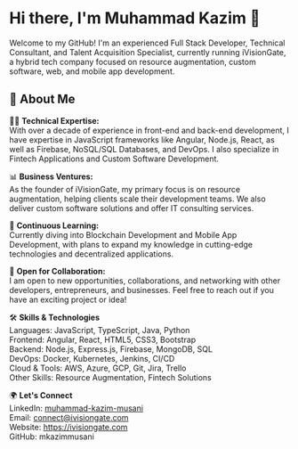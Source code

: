 # **Hi there, I'm Muhammad Kazim** 👋
Welcome to my GitHub! I'm an experienced Full Stack Developer, Technical Consultant, and Talent Acquisition Specialist, currently running iVisionGate, a hybrid tech company focused on resource augmentation, custom software, web, and mobile app development.

## 🚀 **About Me**
👨‍💻 **Technical Expertise:**  
With over a decade of experience in front-end and back-end development, I have expertise in JavaScript frameworks like Angular, Node.js, React, as well as Firebase, NoSQL/SQL Databases, and DevOps. I also specialize in Fintech Applications and Custom Software Development.

📊 **Business Ventures:**  
As the founder of iVisionGate, my primary focus is on resource augmentation, helping clients scale their development teams. We also deliver custom software solutions and offer IT consulting services.

🧠 **Continuous Learning:**  
Currently diving into Blockchain Development and Mobile App Development, with plans to expand my knowledge in cutting-edge technologies and decentralized applications.

📅 **Open for Collaboration:**  
I am open to new opportunities, collaborations, and networking with other developers, entrepreneurs, and businesses. Feel free to reach out if you have an exciting project or idea!

🛠️ **Skills & Technologies**  
Languages: JavaScript, TypeScript, Java, Python  
Frontend: Angular, React, HTML5, CSS3, Bootstrap  
Backend: Node.js, Express.js, Firebase, MongoDB, SQL  
DevOps: Docker, Kubernetes, Jenkins, CI/CD  
Cloud & Tools: AWS, Azure, GCP, Git, Jira, Trello  
Other Skills: Resource Augmentation, Fintech Solutions  

🌍 **Let's Connect**  
LinkedIn: [muhammad-kazim-musani](https://linkedin.com/in/muhammad-kazim-musani)  
Email: connect@ivisiongate.com  
Website: https://ivisiongate.com  
GitHub: mkazimmusani  
